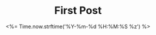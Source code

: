 ---
title: First Post
date: <%= Time.now.strftime('%Y-%m-%d %H:%M:%S %z') %>
categories: [TOP_CATEGORIE, SUB_CATEGORIE]
tags: [fun]     # TAG names should always be lowercase
---